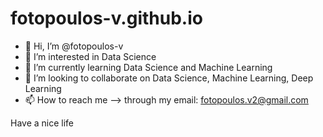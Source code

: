 # fotopoulos-v.github.io

- 👋 Hi, I’m @fotopoulos-v
- 👀 I’m interested in Data Science
- 🌱 I’m currently learning Data Science and Machine Learning
- 💞️ I’m looking to collaborate on Data Science, Machine Learning, Deep Learning
- 📫 How to reach me --> through my email: fotopoulos.v2@gmail.com


Have a nice life

